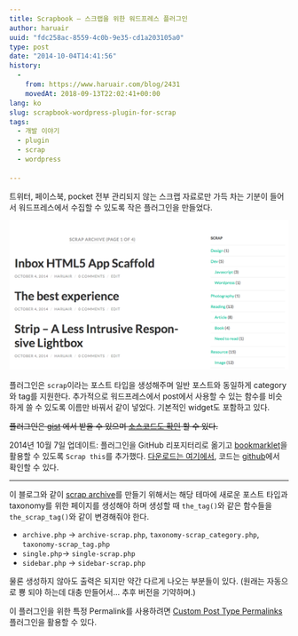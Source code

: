 ```yaml
---
title: Scrapbook – 스크랩을 위한 워드프레스 플러그인
author: haruair
uuid: "fdc258ac-8559-4c0b-9e35-cd1a203105a0"
type: post
date: "2014-10-04T14:41:56"
history:
  - 
    from: https://www.haruair.com/blog/2431
    movedAt: 2018-09-13T22:02:41+00:00
lang: ko
slug: scrapbook-wordpress-plugin-for-scrap
tags:
  - 개발 이야기
  - plugin
  - scrap
  - wordpress

---
```

트위터, 페이스북, pocket 전부 관리되지 않는 스크랩 자료로만 가득 차는 기분이 들어서 워드프레스에서 수집할 수 있도록 작은 플러그인을 만들었다.

![](Screen-Shot-2014-10-05-at-1.58.29-am.png)

플러그인은 `scrap`이라는 포스트 타입을 생성해주며 일반 포스트와 동일하게 category와 tag를 지원한다. 추가적으로 워드프레스에서 post에서 사용할 수 있는 함수를 비슷하게 쓸 수 있도록 이름만 바꿔서 같이 넣었다. 기본적인 widget도 포함하고 있다.

<del datetime="2014-10-07T06:27:36+00:00">플러그인은 <a href="https://gist.github.com/haruair/0ef8f46922e845b00f27/download" target="_blank">gist</a> 에서 받을 수 있으며 <a href="https://gist.github.com/haruair/0ef8f46922e845b00f27">소스코드도 확인</a> 할 수 있다.</del>

<span id="post-update-2014-10-07">2014년 10월 7일 업데이트</span>: 플러그인을 GitHub 리포지터리로 옮기고 [bookmarklet][2]을 활용할 수 있도록 `Scrap this`를 추가했다. [다운로드는 여기에서][3], 코드는 [github][4]에서 확인할 수 있다.

* * *

이 블로그와 같이 [scrap archive][5]를 만들기 위해서는 해당 테마에 새로운 포스트 타입과 taxonomy를 위한 페이지를 생성해야 하며 생성할 때 `the_tag()`와 같은 함수들을 `the_scrap_tag()`와 같이 변경해줘야 한다.

  * `archive.php` -> `archive-scrap.php`, `taxonomy-scrap_category.php`, `taxonomy-scrap_tag.php`
  * `single.php`-> `single-scrap.php`
  * `sidebar.php` -> `sidebar-scrap.php`

물론 생성하지 않아도 출력은 되지만 약간 다르게 나오는 부분들이 있다. (원래는 자동으로 뿅 되야 하는데 대충 만들어서&#8230; 추후 버전을 기약하며.)

이 플러그인을 위한 특정 Permalink를 사용하려면 [Custom Post Type Permalinks][6] 플러그인을 활용할 수 있다.

[2]: http://haruair.com/blog/2464
[3]: https://github.com/haruair/scrapbook/archive/master.zip
[4]: https://github.com/haruair/scrapbook
[5]: http://haruair.com/scrap
[6]: https://wordpress.org/plugins/custom-post-type-permalinks/
